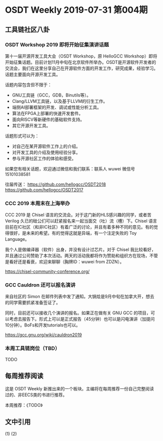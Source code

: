 # OSDT Weekly 2019-07-31 第004期

## 工具链社区八卦

### OSDT Workshop 2019 即将开始征集演讲话题

第十一届开源开发工具大会（OSDT Workshop，原 HelloGCC Workshop）即将开始征集话题。目前计划11月中旬在北京软件所举办。OSDT是开源软件开发者的交流会，我们在这里分享自己在开源软件方面的开发工作，研究成果，经验学习。话题主要面向开源开发工具。

话题内容包含但不限于：
* GNU工具链（GCC，GDB，Binutils等）。
* Clang/LLVM工具链，以及基于LLVM的衍生工作。
* 端侧AI部署框架的开发、调试或性能分析工具。
* 算法在FPGA上部署的快速开发套件。
* 面向RISCV等新硬件的基础软件支持。
* 其它开源开发工具。

话题形式可以为：
* 对自己在某开源软件工作上的介绍。
* 对开发工具的介绍及使用经验分享。
* 参与开源社区工作的体验和感受。

如果您有相关话题，欢迎通过微信和我们联系：联系人 wuwei 微信号 15101038581

往届传送：
https://github.com/hellogcc/OSDT2018
https://github.com/hellogcc/OSDT2017

### CCC 2019 本周末在上海举办

CCC 2019 是 Chisel 语言的交流会。对于这门新的HLS感兴趣的同学，或者苦 Verilog 久已的硅公们可以赶紧报名来一起当面交（吐）流（槽）下。Chisel 语言目前在IC社区（和非IC社区）有着广泛的讨论，并且有着多种不同的意见。有的觉得很好，是未来的希望。有的觉得这就是异端，有一个注定失败的 Toy Language。

我个人是做编译器（软件）出身，并没有设计过芯片。对于 Chisel 我比较看好，并且通过公司赞助了本次活动。两天的活动我都将作为赞助和组织方在现场，不管是看好还是看衰，欢迎来聊聊（胸牌ID：wuwei from ZDZN）。

https://chisel-community-conference.org/


### GCC Cauldron 还可以报名演讲

来自社区的 Simon 在邮件列表中发了通知。大锅烩是9月中旬在加拿大开，想去的同学需要抓紧准备签证了。

同时，目前还可以接收几个演讲的报名。如果正在做有关 GNU GCC 的项目，可以考虑去报告下。形式上可以是正式报告（45分钟）也可以是闪电演讲（加提问10分钟）。BoFs和开发tutorials也可以。

https://gcc.gnu.org/wiki/cauldron2019

### 本周工具链岗位（TBD）

TODO

## 每周推荐阅读

这是 OSDT Weekly 新推出来的一个板块。主编将在每周推荐一份自己完整阅读过的、非EECS类的书进行推荐。

本周推荐：《TODO》



## 文中引用

(1)
(2)
